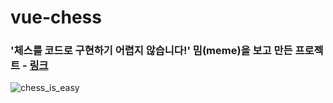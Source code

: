 # vue-chess

### '체스를 코드로 구현하기 어렵지 않습니다!' 밈(meme)을 보고 만든 프로젝트 - [링크](https://www.linkedin.com/posts/javascript-developer_why-is-coding-chess-so-hard-activity-7051466562301521920-jlHh?utm_source=share&utm_medium=member_desktop)

![chess_is_easy](https://user-images.githubusercontent.com/56329233/231161713-1c735e9f-dcb6-4d13-a0f0-4c16ee58f239.png)
